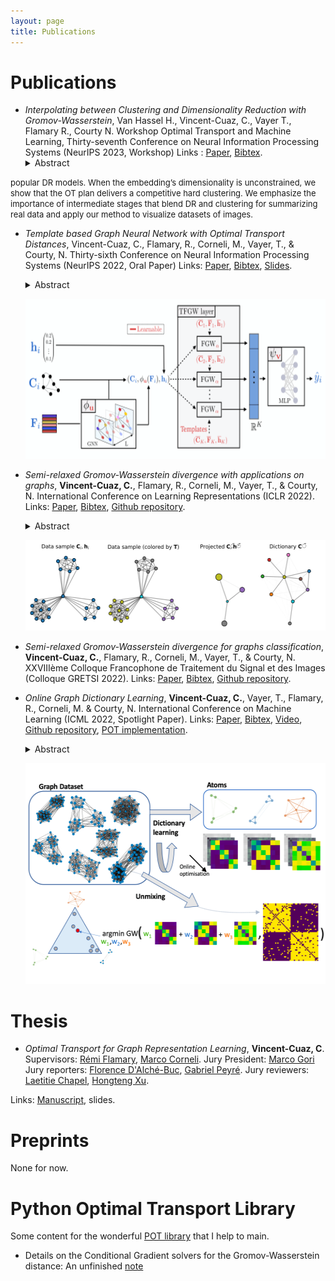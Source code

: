 ```yaml
---
layout: page
title: Publications
---
```






 	
# Publications


* *Interpolating between Clustering and Dimensionality Reduction with Gromov-Wasserstein*, Van Hassel H., Vincent-Cuaz, C., Vayer T., Flamary R., Courty N.
Workshop Optimal Transport and Machine Learning, Thirty-seventh Conference on Neural Information Processing Systems (NeurIPS 2023, Workshop)
Links : [Paper](https://arxiv.org/pdf/2310.03398.pdf), [Bibtex](https://scholar.googleusercontent.com/scholar.bib?q=info:FeoNu7dTwP4J:scholar.google.com/&output=citation&scisdr=ClHpsA_lEM243Cexap8:AFWwaeYAAAAAZYC3cp9OzqWjzyWrAbzZbZjNzg0&scisig=AFWwaeYAAAAAZYC3coA-BVmtWSSOsG_KgFL5ofM&scisf=4&ct=citation&cd=-1&hl=fr&scfhb=1).
  <details>
  <summary>Abstract</summary>
  <font size="2">We present a versatile adaptation of existing dimensionality reduction (DR) objectives, enabling the simultaneous reduction of both sample and feature sizes. Correspondances between input and embedding samples are computed through a semi-relaxed Gromov-Wasserstein optimal transport (OT) problem. When the embedding sample size matches that of the input, our model recovers classical
popular DR models. When the embedding’s dimensionality is unconstrained, we show that the OT plan delivers a competitive hard clustering. We emphasize the importance of intermediate stages that blend DR and clustering for summarizing real data and apply our method to visualize datasets of images.
  </font>
  </details>



* *Template based Graph Neural Network with Optimal Transport Distances*, Vincent-Cuaz, C., Flamary, R., Corneli, M., Vayer, T., & Courty, N.
 Thirty-sixth Conference on Neural Information Processing Systems (NeurIPS 2022, Oral Paper)
  Links: [Paper](https://arxiv.org/abs/2205.15733), [Bibtex](https://scholar.googleusercontent.com/scholar.bib?q=info:rv-fruZhkZYJ:scholar.google.com/&output=citation&scisdr=CgXYLniKEJWKgpsVQt8:AAGBfm0AAAAAYxETWt_GHonsW-6YthBRDUi25O4w5XUB&scisig=AAGBfm0AAAAAYxETWjS2klzz6zoynLWTNFAMjh4r4Rlr&scisf=4&ct=citation&cd=-1&hl=fr), [Slides](https://neurips.cc/media/neurips-2022/Slides/53079.pdf).
  <details>
  <summary>Abstract</summary>
  <font size="2">Current Graph Neural Networks (GNN) architectures generally rely on two important components: node features embedding through message passing, and aggregation with a specialized form of pooling. The structural (or topological) information is implicitly taken into account in these two steps. We propose in this work a novel point of view, which places distances to some learnable graph templates at the core of the graph representation. This distance embedding is constructed thanks to an optimal transport distance: the Fused Gromov-Wasserstein (FGW) distance, which encodes simultaneously feature and structure dissimilarities by solving a soft graph-matching problem. We postulate that the vector of FGW distances to a set of template graphs has a strong discriminative power, which is then fed to a non-linear classifier for final predictions. Distance embedding can be seen as a new layer, and can leverage on existing message passing techniques to promote sensible feature representations. Interestingly enough, in our work the optimal set of template graphs is also learnt in an end-to-end fashion by differentiating through this layer. After describing the corresponding learning procedure, we empirically validate our claim on several synthetic and real life graph classification datasets, where our method is competitive or surpasses kernel and GNN state-of-the-art approaches. We complete our experiments by an ablation study and a sensitivity analysis to parameters.
  </font>
  </details>
  <p align="center"> <img width="500" height="256" src="/assets/img/TFGW_figure.png"> </p>


* *Semi-relaxed Gromov-Wasserstein divergence with applications on graphs*, **Vincent-Cuaz, C.**, Flamary, R., Corneli, M., Vayer, T., & Courty, N.
  International Conference on Learning Representations (ICLR 2022).
  Links: [Paper](https://openreview.net/pdf?id=RShaMexjc-x), [Bibtex](https://openreview.net/forum?id=RShaMexjc-x), [Github repository](https://github.com/cedricvincentcuaz/srGW).
  <details>
  <summary>Abstract</summary>
  <font size="2">Comparing structured objects such as graphs is a fundamental operation involved in many learning tasks. To this end, the Gromov-Wasserstein (GW) distance, based on Optimal Transport (OT), has proven to be successful in handling the specific nature of the associated objects. More specifically, through the nodes connectivity relations, GW operates on graphs, seen as probability measures over specific spaces. At the core of OT is the idea of conservation of mass, which imposes a coupling between all the nodes from the two considered graphs. We argue in this paper that this property can be detrimental for tasks such as graph dictionary or partition learning, and we relax it by proposing a new semi-relaxed Gromov-Wasserstein divergence. Aside from immediate computational benefits, we discuss its properties, and show that it can lead to an efficient graph dictionary learning algorithm. We empirically demonstrate its relevance for complex tasks on graphs such as partitioning, clustering and completion.
  </font>
  </details>
  <p align="center"> <img width="500" height="145" src="/assets/img/srGW_figure.png"> </p>



* *Semi-relaxed Gromov-Wasserstein divergence for graphs classification*, **Vincent-Cuaz, C.**, Flamary, R., Corneli, M., Vayer, T., & Courty, N.
  XXVIIIème Colloque Francophone de Traitement du Signal et des Images (Colloque GRETSI 2022).
  Links: [Paper](https://hal.archives-ouvertes.fr/hal-03839524/document), [Bibtex](https://scholar.googleusercontent.com/scholar.bib?q=info:9xko-xxSxxwJ:scholar.google.com/&output=citation&scisdr=CgVDgMOUEICNhAcr2Yk:AAGBfm0AAAAAY5stwYn4fPHrvif2za0rtfuwVWAL2sY3&scisig=AAGBfm0AAAAAY5stwaD9sW9oO25ysoqVYAIIAA4lGT4b&scisf=4&ct=citation&cd=-1&hl=fr), [Github repository](https://github.com/cedricvincentcuaz/srGW).

  
 
* *Online Graph Dictionary Learning*, **Vincent-Cuaz, C.**, Vayer, T., Flamary, R., Corneli, M. & Courty, N. 
  International Conference on Machine Learning (ICML 2022, Spotlight Paper).
  Links: [Paper](http://proceedings.mlr.press/v139/vincent-cuaz21a.html), [Bibtex](http://proceedings.mlr.press/v139/vincent-cuaz21a.html), [Video](https://slideslive.com/38958766/online-graph-dictionary-learning), [Github repository](https://github.com/cedricvincentcuaz/GDL), [POT implementation](https://pythonot.github.io/auto_examples/gromov/plot_gromov_wasserstein_dictionary_learning.html#sphx-glr-auto-examples-gromov-plot-gromov-wasserstein-dictionary-learning-py).
  <details>
  <summary>Abstract</summary>
  <font size="2">Dictionary learning is a key tool for representation learning, that explains the data as linear combination of few basic elements. Yet, this analysis is not amenable in the context of graph learning, as graphs usually belong to different metric spaces. We fill this gap by proposing a new online Graph Dictionary Learning approach, which uses the Gromov Wasserstein divergence for the data fitting term. In our work, graphs are encoded through their nodes’ pairwise relations and modeled as convex combination of graph atoms, i.e. dictionary elements, estimated thanks to an online stochastic algorithm, which operates on a dataset of unregistered graphs with potentially different number of nodes. Our approach naturally extends to labeled graphs, and is completed by a novel upper bound that can be used as a fast approximation of Gromov Wasserstein in the embedding space. We provide numerical evidences showing the interest of our approach for unsupervised embedding of graph datasets and for online graph subspace estimation and tracking.
  </font>
  </details>
  <p align="center"> <img width="500" height="353" src="/assets/img/GDL_figure.png"> </p>


# Thesis

* *Optimal Transport for Graph Representation Learning*, **Vincent-Cuaz, C**.
Supervisors: [Rémi Flamary](https://remi.flamary.com/index.fr.html), [Marco Corneli](https://math.univ-cotedazur.fr/~mcorneli/).
Jury President: [Marco Gori](https://sailab.diism.unisi.it/people/marco-gori/)
Jury reporters:  [Florence D'Alché-Buc](https://www.telecom-paris.fr/florence-dalche-buc), [Gabriel Peyré](https://www.gpeyre.com/).
Jury reviewers: [Laetitie Chapel](https://people.irisa.fr/Laetitia.Chapel/), [Hongteng Xu](https://hongtengxu.github.io/).

Links: [Manuscript](https://theses.hal.science/tel-04146481v1/document), slides.



# Preprints


None for now.


# Python Optimal Transport Library


Some content for the wonderful [POT library](https://pythonot.github.io/) that I help to main.

* Details on the Conditional Gradient solvers for the Gromov-Wasserstein distance: An unfinished [note](https://github.com/cedricvincentcuaz/cedricvincentcuaz.github.io/blob/master/POT/FGW___POT.pdf) 
